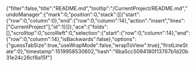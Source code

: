 {"filter":false,"title":"README.md","tooltip":"/CurrentProject/README.md","undoManager":{"mark":0,"position":0,"stack":[[{"start":{"row":0,"column":0},"end":{"row":0,"column":14},"action":"insert","lines":["CurrentProject"],"id":1}]]},"ace":{"folds":[],"scrolltop":0,"scrollleft":0,"selection":{"start":{"row":0,"column":14},"end":{"row":0,"column":14},"isBackwards":false},"options":{"guessTabSize":true,"useWrapMode":false,"wrapToView":true},"firstLineState":0},"timestamp":1519958530602,"hash":"6ba5cc5094180f13767b1d20b31e24c26cf8a15f"}